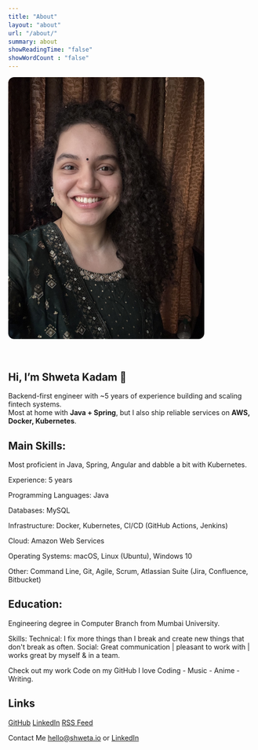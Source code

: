 ```yaml
---
title: "About"
layout: "about"
url: "/about/"
summary: about
showReadingTime: "false"
showWordCount : "false"
---
```

<div style="display:flex; align-items:flex-start; gap:2rem; flex-wrap:wrap;">

  <!-- Left Column: Image -->
  <div style="flex:1; min-width:250px; max-width:400px;">
    <img src="/img/IMG_0472.jpeg" alt="Shweta Kadam" style="width:100%; border-radius:12px;" />
  </div>

  <!-- Right Column: Content -->
  <div style="flex:2; min-width:300px;">

  ## Hi, I’m Shweta Kadam 👋  
  Backend-first engineer with ~5 years of experience building and scaling fintech systems.  
  Most at home with **Java + Spring**, but I also ship reliable services on **AWS, Docker, Kubernetes**.

## Main Skills:

Most proficient in Java, Spring, Angular and dabble a bit with Kubernetes.

Experience: 5 years

Programming Languages: Java

Databases: MySQL

Infrastructure: Docker, Kubernetes, CI/CD (GitHub Actions, Jenkins)

Cloud: Amazon Web Services

Operating Systems: macOS, Linux (Ubuntu), Windows 10

Other: Command Line, Git, Agile, Scrum, Atlassian Suite (Jira, Confluence, Bitbucket)

## Education:
Engineering degree in Computer Branch from Mumbai University.

Skills:
Technical: I fix more things than I break and create new things that don't break as often. 
Social: Great communication | pleasant to work with | works great by myself & in a team.

Check out my work
Code on my GitHub
I love
Coding - Music - Anime - Writing.

## Links
[GitHub](https://github.com/shwetarkadam)
[LinkedIn](https://www.linkedin.com/shwetarkadam)
[RSS Feed](https://codeklutz.com/index.xml)

Contact Me
hello@shweta.io  or [LinkedIn](https://www.linkedin.com/shwetarkadam)

  </div>
</div>
